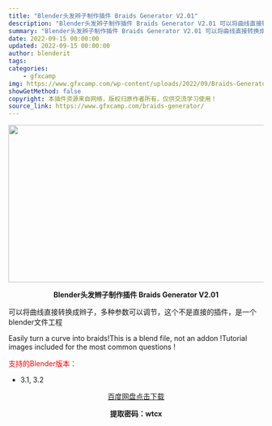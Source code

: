 ```yaml
---
title: "Blender头发辫子制作插件 Braids Generator V2.01"
description: "Blender头发辫子制作插件 Braids Generator V2.01 可以将曲线直接转换成辫子，多种参数可以调节，这个不是直接的插件，是一个blender文件工程 Easily turn a ..."
summary: "Blender头发辫子制作插件 Braids Generator V2.01 可以将曲线直接转换成辫子，多种参数可以调节，这个不是直接的插件，是一个blender文件工程 Easily turn a ..."
date: 2022-09-15 00:00:00
updated: 2022-09-15 00:00:00
author: blenderit
tags: 
categories:
    - gfxcamp
img: https://www.gfxcamp.com/wp-content/uploads/2022/09/Braids-Generator.jpg
showGetMethod: false
copyright: 本插件资源来自网络，版权归原作者所有，仅供交流学习使用！
source_link: https://www.gfxcamp.com/braids-generator/
---
```

<div><p><img decoding="async" class="aligncenter size-full wp-image-106917" src="https://www.gfxcamp.com/wp-content/uploads/2022/09/Braids-Generator.jpg" data-src="https://www.gfxcamp.com/wp-content/uploads/2022/09/Braids-Generator.jpg" alt="" width="590" height="311" data-srcset="https://www.gfxcamp.com/wp-content/uploads/2022/09/Braids-Generator.jpg 590w, https://www.gfxcamp.com/wp-content/uploads/2022/09/Braids-Generator-150x79.jpg 150w" data-sizes="(max-width: 590px) 100vw, 590px"></p><p style="text-align: center;"><strong>Blender头发辫子制作插件 Braids Generator V2.01</strong></p><p>可以将曲线直接转换成辫子，多种参数可以调节，这个不是直接的插件，是一个blender文件工程</p><p>Easily turn a curve into braids!This is a blend file, not an addon !Tutorial images included for the most common questions !</p><p style="text-align: left;"><span style="color: #ff0000;">支持的Blender版本：</span></p><ul>
<li style="text-align: left;">3.1, 3.2</li>
</ul><p style="text-align: center;"><a class="maxbutton-3 maxbutton maxbutton-baidu" target="_blank" rel="noopener" href="https://pan.baidu.com/s/1CMyqBjzle-1JcI3TrHpnRw?pwd=wtcx"><span class="mb-text">百度网盘点击下载</span></a></p><p style="text-align: center;"><strong>提取密码：wtcx</strong></p></div>